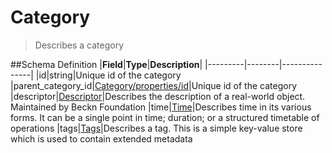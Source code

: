 # Category

> Describes a category

##Schema Definition |**Field**|**Type**|**Description**|
|---------|--------|---------------| |id|string|Unique id of the category
|parent_category_id|[Category/properties/id](/reference/0.9.3/core/schema-reference/category)|Unique
id of the category
|descriptor|[Descriptor](/reference/0.9.3/core/schema-reference/descriptor)|Describes
the description of a real-world object. Maintained by Beckn Foundation
|time|[Time](/reference/0.9.3/core/schema-reference/time)|Describes time in its
various forms. It can be a single point in time; duration; or a structured
timetable of operations
|tags|[Tags](/reference/0.9.3/core/schema-reference/tags)|Describes a tag. This
is a simple key-value store which is used to contain extended metadata
